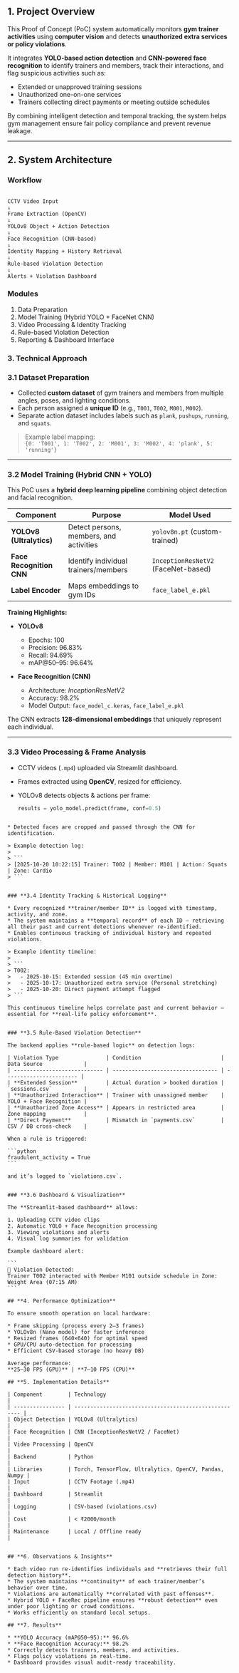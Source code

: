 ## **1. Project Overview**

This Proof of Concept (PoC) system automatically monitors **gym trainer activities** using **computer vision** and detects **unauthorized extra services or policy violations**.

It integrates **YOLO-based action detection** and **CNN-powered face recognition** to identify trainers and members, track their interactions, and flag suspicious activities such as:

- Extended or unapproved training sessions  
- Unauthorized one-on-one services  
- Trainers collecting direct payments or meeting outside schedules  

By combining intelligent detection and temporal tracking, the system helps gym management ensure fair policy compliance and prevent revenue leakage.

---

## **2. System Architecture**

### **Workflow**

```

CCTV Video Input
↓
Frame Extraction (OpenCV)
↓
YOLOv8 Object + Action Detection
↓
Face Recognition (CNN-based)
↓
Identity Mapping + History Retrieval
↓
Rule-based Violation Detection
↓
Alerts + Violation Dashboard

````

### **Modules**

1. Data Preparation  
2. Model Training (Hybrid YOLO + FaceNet CNN)  
3. Video Processing & Identity Tracking  
4. Rule-based Violation Detection  
5. Reporting & Dashboard Interface  


### **3. Technical Approach**

### **3.1 Dataset Preparation**

- Collected **custom dataset** of gym trainers and members from multiple angles, poses, and lighting conditions.  
- Each person assigned a **unique ID** (e.g., `T001`, `T002`, `M001`, `M002`).  
- Separate action dataset includes labels such as `plank`, `pushups`, `running`, and `squats`.

> Example label mapping:  
> `{0: 'T001', 1: 'T002', 2: 'M001', 3: 'M002', 4: 'plank', 5: 'running'}`

---

### **3.2 Model Training (Hybrid CNN + YOLO)**

This PoC uses a **hybrid deep learning pipeline** combining object detection and facial recognition.

| Component | Purpose | Model Used |
|------------|----------|------------|
| **YOLOv8 (Ultralytics)** | Detect persons, members, and activities | `yolov8n.pt` (custom-trained) |
| **Face Recognition CNN** | Identify individual trainers/members | `InceptionResNetV2` (FaceNet-based) |
| **Label Encoder** | Maps embeddings to gym IDs | `face_label_e.pkl` |

**Training Highlights:**

- **YOLOv8**
  - Epochs: 100  
  - Precision: 96.83%  
  - Recall: 94.69%  
  - mAP@50–95: 96.64%

- **Face Recognition (CNN)**
  - Architecture: *InceptionResNetV2*  
  - Accuracy: 98.2%  
  - Model Output: `face_model_c.keras`, `face_label_e.pkl`  

The CNN extracts **128-dimensional embeddings** that uniquely represent each individual.

---

### **3.3 Video Processing & Frame Analysis**

- CCTV videos (`.mp4`) uploaded via Streamlit dashboard.  
- Frames extracted using **OpenCV**, resized for efficiency.  
- YOLOv8 detects objects & actions per frame:

  ```python
  results = yolo_model.predict(frame, conf=0.5)
````

* Detected faces are cropped and passed through the CNN for identification.

> Example detection log:
>
> ```
> [2025-10-20 10:22:15] Trainer: T002 | Member: M101 | Action: Squats | Zone: Cardio
> ```


### **3.4 Identity Tracking & Historical Logging**

* Every recognized **trainer/member ID** is logged with timestamp, activity, and zone.
* The system maintains a **temporal record** of each ID — retrieving all their past and current detections whenever re-identified.
* Enables continuous tracking of individual history and repeated violations.

> Example identity timeline:
>
> ```
> T002:
>   - 2025-10-15: Extended session (45 min overtime)
>   - 2025-10-17: Unauthorized extra service (Personal stretching)
>   - 2025-10-20: Direct payment attempt flagged
> ```

This continuous timeline helps correlate past and current behavior — essential for **real-life policy enforcement**.


### **3.5 Rule-Based Violation Detection**

The backend applies **rule-based logic** on detection logs:

| Violation Type               | Condition                         | Data Source             |
| ---------------------------- | --------------------------------- | ----------------------- |
| **Extended Session**         | Actual duration > booked duration | `sessions.csv`          |
| **Unauthorized Interaction** | Trainer with unassigned member    | YOLO + Face Recognition |
| **Unauthorized Zone Access** | Appears in restricted area        | Zone mapping            |
| **Direct Payment**           | Mismatch in `payments.csv`        | CSV / DB cross-check    |

When a rule is triggered:

```python
fraudulent_activity = True
```

and it’s logged to `violations.csv`.


### **3.6 Dashboard & Visualization**

The **Streamlit-based dashboard** allows:

1. Uploading CCTV video clips
2. Automatic YOLO + Face Recognition processing
3. Viewing violations and alerts
4. Visual log summaries for validation

Example dashboard alert:

```
🚨 Violation Detected:
Trainer T002 interacted with Member M101 outside schedule in Zone: Weight Area (07:15 AM)
```

## **4. Performance Optimization**

To ensure smooth operation on local hardware:

* Frame skipping (process every 2–3 frames)
* YOLOv8n (Nano model) for faster inference
* Resized frames (640×640) for optimal speed
* GPU/CPU auto-detection for processing
* Efficient CSV-based storage (no heavy DB)

Average performance:
**25–30 FPS (GPU)** | **7–10 FPS (CPU)**

## **5. Implementation Details**

| Component        | Technology                                            |
| ---------------- | ----------------------------------------------------- |
| Object Detection | YOLOv8 (Ultralytics)                                  |
| Face Recognition | CNN (InceptionResNetV2 / FaceNet)                     |
| Video Processing | OpenCV                                                |
| Backend          | Python                                                |
| Libraries        | Torch, TensorFlow, Ultralytics, OpenCV, Pandas, Numpy |
| Input            | CCTV Footage (.mp4)                                   |
| Dashboard        | Streamlit                                             |
| Logging          | CSV-based (violations.csv)                            |
| Cost             | < ₹2000/month                                         |
| Maintenance      | Local / Offline ready                                 |


## **6. Observations & Insights**

* Each video run re-identifies individuals and **retrieves their full detection history**.
* The system maintains **continuity** of each trainer/member’s behavior over time.
* Violations are automatically **correlated with past offenses**.
* Hybrid YOLO + FaceRec pipeline ensures **robust detection** even under poor lighting or crowd conditions.
* Works efficiently on standard local setups.

## **7. Results**

* **YOLO Accuracy (mAP@50–95):** 96.6%
* **Face Recognition Accuracy:** 98.2%
* Correctly detects trainers, members, and activities.
* Flags policy violations in real-time.
* Dashboard provides visual audit-ready traceability.
